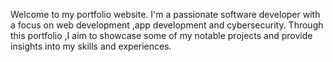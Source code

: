 Welcome to my portfolio website. I'm a passionate software developer with a focus on web development 
,app development and cybersecurity. Through this portfolio ,I aim to showcase some of my notable projects
and provide insights into my skills and experiences.
 
